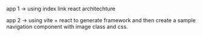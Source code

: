 app 1 -> using index link react architechture

app 2 -> using vite + react to generate framework and then create a sample navigation component with image class and css.

